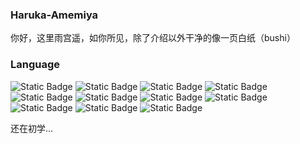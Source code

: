 
### Haruka-Amemiya

你好，这里雨宫遥，如你所见，除了介绍以外干净的像一页白纸（bushi）

### Language

![Static Badge](https://img.shields.io/badge/Python-%20?style=flat-square&logo=python&logoColor=white&color=3776AB)
![Static Badge](https://img.shields.io/badge/Java-%20?style=flat-square&logo=openjdk&logoColor=white&color=a57829)
![Static Badge](https://img.shields.io/badge/HTML5-%20?style=flat-square&logo=html5&logoColor=white&color=E34F26)
![Static Badge](https://img.shields.io/badge/JavaScript-%20?style=flat-square&logo=javascript&logoColor=white&color=F7DF1E)
![Static Badge](https://img.shields.io/badge/Vue3-%20?style=flat-square&logo=vuedotjs&logoColor=white&color=4FC08D)
![Static Badge](https://img.shields.io/badge/CSS3-%20?style=flat-square&logo=css3&logoColor=white&color=1572B6)
![Static Badge](https://img.shields.io/badge/Node.js-%20?style=flat-square&logo=nodedotjs&logoColor=white&color=339933)
![Static Badge](https://img.shields.io/badge/.NET-%20?style=flat-square&logo=.net&logoColor=white&color=512BD4)
![Static Badge](https://img.shields.io/badge/C-%20?style=flat-square&logo=c&logoColor=white&color=00599C)
![Static Badge](https://img.shields.io/badge/TypeScript-%20?style=flat-square&logo=typescript&logoColor=white&color=3178C6)
![Static Badge](https://img.shields.io/badge/Go-%20?style=flat-square&logo=go&logoColor=white&color=00ADD8)

还在初学...

